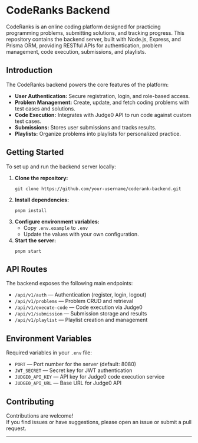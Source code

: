 # CodeRanks Backend

CodeRanks is an online coding platform designed for practicing programming problems, submitting solutions, and tracking progress. This repository contains the backend server, built with Node.js, Express, and Prisma ORM, providing RESTful APIs for authentication, problem management, code execution, submissions, and playlists.

## Introduction

The CodeRanks backend powers the core features of the platform:
- **User Authentication:** Secure registration, login, and role-based access.
- **Problem Management:** Create, update, and fetch coding problems with test cases and solutions.
- **Code Execution:** Integrates with Judge0 API to run code against custom test cases.
- **Submissions:** Stores user submissions and tracks results.
- **Playlists:** Organize problems into playlists for personalized practice.

## Getting Started

To set up and run the backend server locally:

1. **Clone the repository:**
   ```
   git clone https://github.com/your-username/coderank-backend.git
   ```
2. **Install dependencies:**
   ```
   pnpm install
   ```
3. **Configure environment variables:**
   - Copy `.env.example` to `.env`
   - Update the values with your own configuration.
4. **Start the server:**
   ```
   pnpm start
   ```

## API Routes

The backend exposes the following main endpoints:

- `/api/v1/auth` — Authentication (register, login, logout)
- `/api/v1/problems` — Problem CRUD and retrieval
- `/api/v1/execute-code` — Code execution via Judge0
- `/api/v1/submission` — Submission storage and results
- `/api/v1/playlist` — Playlist creation and management

## Environment Variables

Required variables in your `.env` file:

- `PORT` — Port number for the server (default: 8080)
- `JWT_SECRET` — Secret key for JWT authentication
- `JUDGE0_API_KEY` — API key for Judge0 code execution service
- `JUDGE0_API_URL` — Base URL for Judge0 API

## Contributing

Contributions are welcome!  
If you find issues or have suggestions, please open an issue or submit a pull request.

---